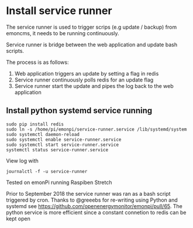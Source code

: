 # Install service runner 

The service runner is used to trigger scrips (e.g update / backup) from emoncms, it needs to be running continuously. 

Service runner is  bridge between the web application and update bash scripts.

The process is as follows:

1. Web application triggers an update by setting a flag in redis
2. Service runner continuously polls redis for an update flag
3. Service runner start the update and pipes the log back to the web application

## Install python systemd service running 

```
sudo pip install redis
sudo ln -s /home/pi/emonpi/service-runner.service /lib/systemd/system
sudo systemctl daemon-reload
sudo systemctl enable service-runner.service
sudo systemctl start service-runner.service
systemctl status service-runner.service
```

View log with 

`journalctl -f -u service-runner`

Tested on emonPi running Raspiben Stretch

Prior to September 2018 the service runner was ran as a bash script triggered by cron. Thanks to @greeebs for re-writing using Python and systemd see https://github.com/openenergymonitor/emonpi/pull/65. The python service is more efficient since a constant connetion to redis can be kept open
